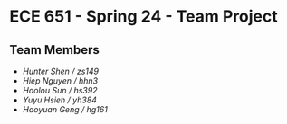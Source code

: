 # ECE 651 - Spring 24 - Team Project
## Team Members
- *Hunter Shen / zs149*
- *Hiep Nguyen / hhn3*
- *Haolou Sun / hs392*
- *Yuyu Hsieh / yh384*
- *Haoyuan Geng / hg161*
